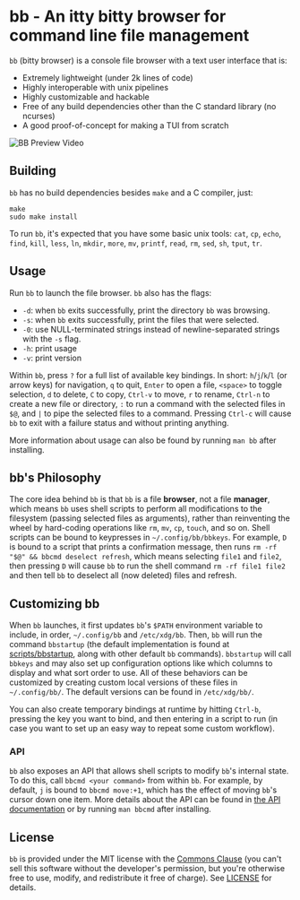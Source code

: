# bb - An itty bitty browser for command line file management

`bb` (bitty browser) is a console file browser with a text user interface that is:

- Extremely lightweight (under 2k lines of code)
- Highly interoperable with unix pipelines
- Highly customizable and hackable
- Free of any build dependencies other than the C standard library (no ncurses)
- A good proof-of-concept for making a TUI from scratch

![BB Preview Video](https://bitbucket.org/spilt/bb/downloads/bb.gif)


## Building

`bb` has no build dependencies besides `make` and a C compiler, just:

    make
    sudo make install

To run `bb`, it's expected that you have some basic unix tools: `cat`, `cp`,
`echo`, `find`, `kill`, `less`, `ln`, `mkdir`, `more`, `mv`, `printf`, `read`,
`rm`, `sed`, `sh`, `tput`, `tr`.


## Usage

Run `bb` to launch the file browser. `bb` also has the flags:

- `-d`: when `bb` exits successfully, print the directory `bb` was browsing.
- `-s`: when `bb` exits successfully, print the files that were selected.
- `-0`: use NULL-terminated strings instead of newline-separated strings with
  the `-s` flag.
- `-h`: print usage
- `-v`: print version

Within `bb`, press `?` for a full list of available key bindings. In short:
`h`/`j`/`k`/`l` (or arrow keys) for navigation, `q` to quit, `Enter` to open a
file, `<space>` to toggle selection, `d` to delete, `C` to copy, `Ctrl-v` to
move, `r` to rename, `Ctrl-n` to create a new file or directory, `:` to run a
command with the selected files in `$@`, and `|` to pipe the selected files to
a command.  Pressing `Ctrl-c` will cause `bb` to exit with a failure status and
without printing anything.

More information about usage can also be found by running `man bb` after
installing.


## bb's Philosophy

The core idea behind `bb` is that `bb` is a file **browser**, not a file
**manager**, which means `bb` uses shell scripts to perform all modifications
to the filesystem (passing selected files as arguments), rather than
reinventing the wheel by hard-coding operations like `rm`, `mv`, `cp`, `touch`,
and so on.  Shell scripts can be bound to keypresses in
`~/.config/bb/bbkeys`. For example, `D` is bound to a script that prints a
confirmation message, then runs `rm -rf "$@" && bbcmd deselect refresh`,
which means selecting `file1` and `file2`, then pressing `D` will cause `bb` to
run the shell command `rm -rf file1 file2` and then tell `bb` to deselect all
(now deleted) files and refresh.


## Customizing bb

When `bb` launches, it first updates `bb`'s `$PATH` environment variable to
include, in order, `~/.config/bb` and `/etc/xdg/bb`. Then, `bb` will run the
command `bbstartup` (the default implementation is found at
[scripts/bbstartup](scripts/bbstartup), along with other default `bb` commands).
`bbstartup` will call `bbkeys` and may also set up configuration options like
which columns to display and what sort order to use. All of these behaviors can
be customized by creating custom local versions of these files in `~/.config/bb/`.
The default versions can be found in `/etc/xdg/bb/`.

You can also create temporary bindings at runtime by hitting `Ctrl-b`, pressing
the key you want to bind, and then entering in a script to run (in case you
want to set up an easy way to repeat some custom workflow).


### API

`bb` also exposes an API that allows shell scripts to modify `bb`'s internal
state. To do this, call `bbcmd <your command>` from within `bb`. For example, by
default, `j` is bound to `bbcmd move:+1`, which has the effect of moving `bb`'s
cursor down one item. More details about the API can be found in [the API
documentation](API.md) or by running `man bbcmd` after installing.


## License

`bb` is provided under the MIT license with the [Commons Clause](https://commonsclause.com/)
(you can't sell this software without the developer's permission, but you're
otherwise free to use, modify, and redistribute it free of charge).
See [LICENSE](LICENSE) for details.
